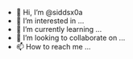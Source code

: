 - 👋 Hi, I’m @siddsx0a
- 👀 I’m interested in ...
- 🌱 I’m currently learning ...
- 💞️ I’m looking to collaborate on ...
- 📫 How to reach me ...

<!---
siddsx0a/siddsx0a is a ✨ special ✨ repository because its `README.md` (this file) appears on your GitHub profile.
You can click the Preview link to take a look at your changes.
--->

